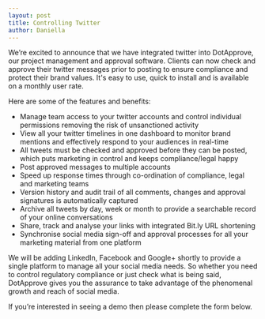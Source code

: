 ```yaml
---
layout: post
title: Controlling Twitter
author: Daniella
---
```

We’re excited to announce that we have integrated twitter into DotApprove, our
project management and approval software. Clients can now check and approve
their twitter messages prior to posting to ensure compliance and protect their
brand values. It's easy to use, quick to install and is available on a monthly
user rate.

Here are some of the features and benefits:

* Manage team access to your twitter accounts and control individual
  permissions removing the risk of unsanctioned activity
* View all your twitter timelines in one dashboard to monitor brand mentions
  and effectively respond to your audiences in real-time
* All tweets must be checked and approved before they can be posted, which puts
  marketing in control and keeps compliance/legal happy
* Post approved messages to multiple accounts
* Speed up response times through co-ordination of compliance, legal and
  marketing teams
* Version history and audit trail of all comments, changes and approval
  signatures is automatically captured
* Archive all tweets by day, week or month to provide a searchable record of
  your online conversations
* Share, track and analyse your links with integrated Bit.ly URL shortening
* Synchronise social media sign-off and approval processes for all your
  marketing material from one platform

We will be adding LinkedIn, Facebook and Google+ shortly to provide a single
platform to manage all your social media needs. So whether you need to control
regulatory compliance or just check what is being said, DotApprove gives you
the assurance to take advantage of the phenomenal growth and reach of social
media.

If you’re interested in seeing a demo then please complete the form below.
